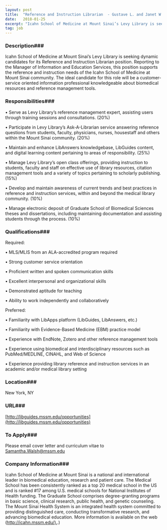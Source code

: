 ```yaml
---
layout: post
title:  "Reference and Instruction Librarian  - Gustave L. and Janet W. Levy Library at the Icahn School of Medicine at Mount Sinai"
date:   2018-01-25
excerpt: "Icahn School of Medicine at Mount Sinai’s Levy Library is seeking dynamic candidates for its Reference and Instruction Librarian position. Reporting to the Manager of Information and Education Services, this position supports the reference and instruction needs of the Icahn School of Medicine at Mount Sinai community. The ideal candidate..."
tag: job
---
```


### Description###

Icahn School of Medicine at Mount Sinai’s Levy Library is seeking dynamic candidates for its Reference and Instruction Librarian position. Reporting to the Manager of Information and Education Services, this position supports the reference and instruction needs of the Icahn School of Medicine at Mount Sinai community.  The ideal candidate for this role will be a customer-service oriented information professional knowledgeable about biomedical resources and reference management tools.


### Responsibilities###


• 	Serve as Levy Library’s reference management expert, assisting users through training sessions and consultations. (20%)


• 	Participate in Levy Library’s Ask-A-Librarian service answering reference questions from students, faculty, physicians, nurses, housestaff and others within the Mount Sinai community. (20%)


• 	Maintain and enhance LibAnswers knowledgebase, LibGuides content, and digital learning content pertaining to areas of responsibility. (25%)


• 	Manage Levy Library’s open class offerings, providing instruction to students, faculty and staff on effective use of library resources, citation management tools and a variety of topics pertaining to scholarly publishing. (15%)


• 	Develop and maintain awareness of current trends and best practices in reference and instruction services, within and beyond the medical library community. (10%) 


• 	Manage electronic deposit of Graduate School of Biomedical Sciences theses and dissertations, including maintaining documentation and assisting students through the process. (10%)



### Qualifications###

Required:

• 	MLS/MLIS from an ALA-accredited program required

• 	Strong customer service orientation

• 	Proficient written and spoken communication skills

• 	Excellent interpersonal and organizational skills

• 	Demonstrated aptitude for teaching

• 	Ability to work independently and collaboratively

Preferred:

• 	Familiarity with LibApps platform (LibGuides, LibAnswers, etc.)

• 	Familiarity with Evidence-Based Medicine (EBM) practice model

• 	Experience with EndNote, Zotero and other reference management tools

• 	Experience using biomedical and interdisciplinary resources such as PubMed/MEDLINE, CINAHL, and Web of Science

• 	Experience providing library reference and instruction services in an academic and/or medical library setting





### Location###

New York, NY


### URL###

[http://libguides.mssm.edu/opportunities](http://libguides.mssm.edu/opportunities)

### To Apply###

Please email cover letter and curriculum vitae to Samantha.Walsh@mssm.edu


### Company Information###

Icahn School of Medicine at Mount Sinai is a national and international leader in biomedical education, research and patient care. The Medical School has been consistently ranked as a top 20 medical school in the US and is ranked #17 among U.S. medical schools for National Institutes of Health funding. The Graduate School comprises degree-granting programs in basic science, clinical research, public health, and genetic counseling. The Mount Sinai Health System is an integrated health system committed to providing distinguished care, conducting transformative research, and advancing biomedical education. More information is available on the web ([http://icahn.mssm.edu/).](http://icahn.mssm.edu/).)



